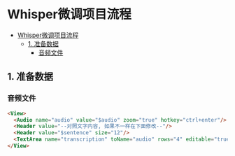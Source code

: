 # Whisper微调项目流程

<!-- TOC -->
* [Whisper微调项目流程](#whisper微调项目流程)
  * [1. 准备数据](#1-准备数据)
    * [音频文件](#音频文件)
<!-- TOC -->

## 1. 准备数据
### 音频文件

```html
<View>
  <Audio name="audio" value="$audio" zoom="true" hotkey="ctrl+enter"/>
  <Header value="--对照文字内容, 如果不一样在下面修改--"/>
  <Header value="$sentence" size="12"/>
  <TextArea name="transcription" toName="audio" rows="4" editable="true" maxSubmissions="1"/>
</View>

```